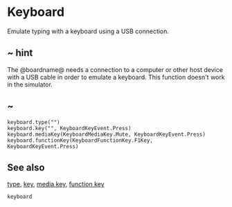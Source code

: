 # Keyboard

Emulate typing with a keyboard using a USB connection.

## ~ hint

The @boardname@ needs a connection to a computer or other host device with a USB cable in order to emulate a keyboard. This function doesn't work in the simulator.

## ~

```cards
keyboard.type("")
keyboard.key("", KeyboardKeyEvent.Press)
keyboard.mediaKey(KeyboardMediaKey.Mute, KeyboardKeyEvent.Press)
keyboard.functionKey(KeyboardFunctionKey.F1Key, KeyboardKeyEvent.Press)
```

## See also

[type](/reference/keyboard/type), [key](/reference/keyboard/key), [media key](/reference/keyboard/media-key), [function key](/reference/keyboard/function-key)

```package
keyboard
```
